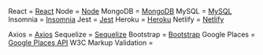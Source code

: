 React = <a href="https://reactjs.org/" target="_blank" rel="noopener noreferrer">React</a>
Node = <a href="https://nodejs.org/en/" target="_blank" rel="noopener noreferrer">Node</a>
MongoDB = <a href="https://www.mongodb.com/" target="_blank" rel="noopener noreferrer">MongoDB</a>
MySQL = <a href="https://www.mysql.com/" target="_blank" rel="noopener noreferrer">MySQL</a>
Insomnia = <a href="https://insomnia.rest/" target="_blank" rel="noopener noreferrer">Insomnia</a>
Jest = <a href="https://jestjs.io/" target="_blank" rel="noopener noreferrer">Jest</a>
Heroku = <a href="https://www.heroku.com/home" target="_blank" rel="noopener noreferrer">Heroku</a>
Netlify = <a href="https://www.netlify.com/" target="_blank" rel="noopener noreferrer">Netlify</a>


Axios = <a href="https://axios-http.com/" target="_blank" rel="noopener noreferrer">Axios</a>
Sequelize = <a href="https://sequelize.org/master/index.html" target="_blank" rel="noopener noreferrer">Sequelize</a>
Bootstrap = <a href="https://getbootstrap.com/" target="_blank" rel="noopener noreferrer">Bootstrap</a>
Google Places = <a href="https://developers.google.com/maps" target="_blank" rel="noopener noreferrer">Google Places API</a>
W3C Markup Validation = 